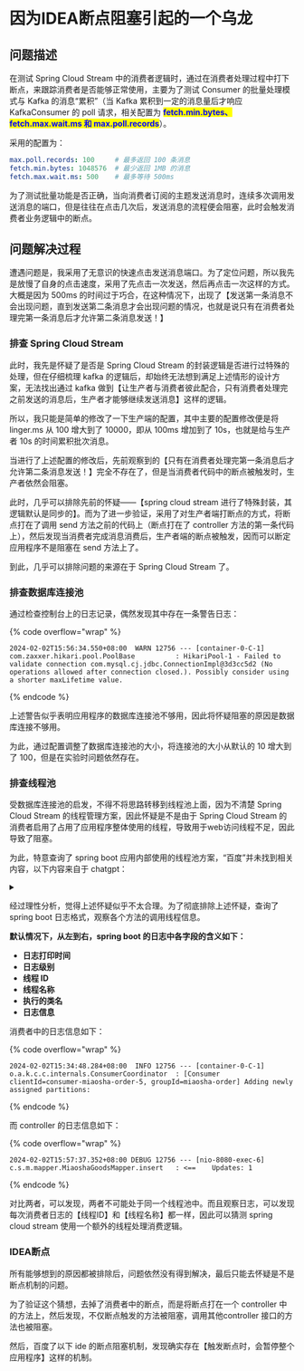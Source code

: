 # 因为IDEA断点阻塞引起的一个乌龙

## 问题描述

在测试 Spring Cloud Stream 中的消费者逻辑时，通过在消费者处理过程中打下断点，来跟踪消费者是否能够正常使用，主要为了测试 Consumer 的批量处理模式与 Kafka 的消息“累积”（当 Kafka 累积到一定的消息量后才响应 KafkaConsumer 的 poll 请求，相关配置为 <mark style="color:blue;">**fetch.min.bytes、fetch.max.wait.ms 和 max.poll.records**</mark>）。

采用的配置为：

```yaml
max.poll.records: 100     # 最多返回 100 条消息
fetch.min.bytes: 1048576  # 最少返回 1MB 的消息
fetch.max.wait.ms: 500    # 最多等待 500ms
```

为了测试批量功能是否正确，当向消费者订阅的主题发送消息时，连续多次调用发送消息的端口，但是往往在点击几次后，发送消息的流程便会阻塞，此时会触发消费者业务逻辑中的断点。

## 问题解决过程

遭遇问题是，我采用了无意识的快速点击发送消息端口。为了定位问题，所以我先是放慢了自身的点击速度，采用了先点击一次发送，然后再点击一次这样的方式。大概是因为 500ms 的时间过于巧合，在这种情况下，出现了【发送第一条消息不会出现问题，直到发送第二条消息才会出现问题的情况，也就是说只有在消费者处理完第一条消息后才允许第二条消息发送！】

### 排查 Spring Cloud Stream&#x20;

此时，我先是怀疑了是否是 Spring Cloud Stream 的封装逻辑是否进行过特殊的处理，但在仔细梳理 kafka 的逻辑后，却始终无法想到满足上述情形的设计方案，无法找出通过 kafka 做到【让生产者与消费者彼此配合，只有消费者处理完之前发送的消息后，生产者才能够继续发送消息】这样的逻辑。

所以，我只能是简单的修改了一下生产端的配置，其中主要的配置修改便是将 linger.ms 从 100 增大到了 10000，即从 100ms 增加到了 10s，也就是给与生产者 10s 的时间累积批次消息。

当进行了上述配置的修改后，先前观察到的【只有在消费者处理完第一条消息后才允许第二条消息发送！】完全不存在了，但是当消费者代码中的断点被触发时，生产者依然会阻塞。

此时，几乎可以排除先前的怀疑——【spring cloud stream 进行了特殊封装，其逻辑默认是同步的】。而为了进一步验证，采用了对生产者端打断点的方式，将断点打在了调用 send 方法之前的代码上（断点打在了 controller 方法的第一条代码上），然后发现当消费者完成消息消费后，生产者端的断点被触发，因而可以断定应用程序不是阻塞在 send 方法上了。

到此，几乎可以排除问题的来源在于 Spring Cloud Stream 了。

### 排查数据库连接池

通过检查控制台上的日志记录，偶然发现其中存在一条警告日志：

{% code overflow="wrap" %}
```log
2024-02-02T15:56:34.550+08:00  WARN 12756 --- [container-0-C-1] com.zaxxer.hikari.pool.PoolBase          : HikariPool-1 - Failed to validate connection com.mysql.cj.jdbc.ConnectionImpl@3d3cc5d2 (No operations allowed after connection closed.). Possibly consider using a shorter maxLifetime value.
```
{% endcode %}

上述警告似乎表明应用程序的数据库连接池不够用，因此将怀疑阻塞的原因是数据库连接不够用。

为此，通过配置调整了数据库连接池的大小，将连接池的大小从默认的 10 增大到了 100，但是在实验时问题依然存在。

### 排查线程池

受数据库连接池的启发，不得不将思路转移到线程池上面，因为不清楚 Spring Cloud Stream 的线程管理方案，因此怀疑是不是由于 Spring Cloud Stream 的消费者启用了占用了应用程序整体使用的线程，导致用于web访问线程不足，因此导致了阻塞。

为此，特意查询了 spring boot 应用内部使用的线程池方案，“百度”并未找到相关内容，以下内容来自于 chatgpt：

<details>

<summary></summary>



</details>

经过理性分析，觉得上述怀疑似乎不太合理。为了彻底排除上述怀疑，查询了 spring boot 日志格式，观察各个方法的调用线程信息。

**默认情况下，从左到右，spring boot 的日志中各字段的含义如下：**

* **日志打印时间**
* **日志级别**
* **线程 ID**
* **线程名称**
* **执行的类名**
* **日志信息**

消费者中的日志信息如下：

{% code overflow="wrap" %}
```log
2024-02-02T15:34:48.284+08:00  INFO 12756 --- [container-0-C-1] o.a.k.c.c.internals.ConsumerCoordinator  : [Consumer clientId=consumer-miaosha-order-5, groupId=miaosha-order] Adding newly assigned partitions: 
```
{% endcode %}

而 controller 的日志信息如下：

{% code overflow="wrap" %}
```log
2024-02-02T15:57:37.352+08:00 DEBUG 12756 --- [nio-8080-exec-6] c.s.m.mapper.MiaoshaGoodsMapper.insert   : <==    Updates: 1
```
{% endcode %}

对比两者，可以发现，两者不可能处于同一个线程池中。而且观察日志，可以发现每次消费者日志的【线程ID】和【线程名称】都一样，因此可以猜测 spring cloud stream 使用一个额外的线程处理消费逻辑。

### IDEA断点

所有能够想到的原因都被排除后，问题依然没有得到解决，最后只能去怀疑是不是断点机制的问题。

为了验证这个猜想，去掉了消费者中的断点，而是将断点打在一个 controller 中的方法上，然后发现，不仅断点触发的方法被阻塞，调用其他controller 接口的方法也被阻塞。

然后，百度了以下 ide 的断点阻塞机制，发现确实存在【触发断点时，会暂停整个应用程序】这样的机制。
